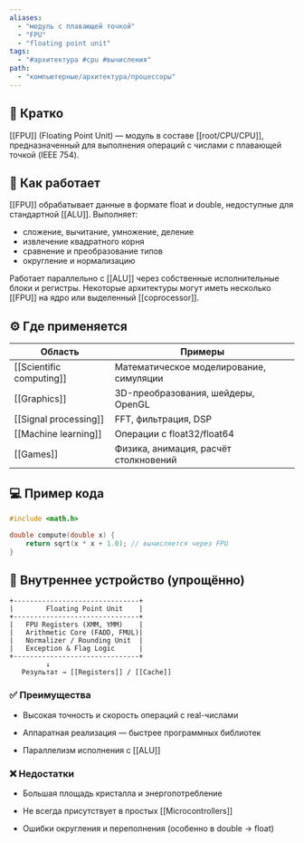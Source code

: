 ```yaml
---
aliases:
  - "модуль с плавающей точкой"
  - "FPU"
  - "floating point unit"
tags:
  - "#архитектура #cpu #вычисления"
path:
  - "компьютерные/архитектура/процессоры"
---
```


## 📌 Кратко  
[[FPU]] (Floating Point Unit) — модуль в составе [[root/CPU/CPU]], предназначенный для выполнения операций с числами с плавающей точкой (IEEE 754).

## 🧠 Как работает  
[[FPU]] обрабатывает данные в формате float и double, недоступные для стандартной [[ALU]]. Выполняет:
- сложение, вычитание, умножение, деление
- извлечение квадратного корня
- сравнение и преобразование типов
- округление и нормализацию

Работает параллельно с [[ALU]] через собственные исполнительные блоки и регистры. Некоторые архитектуры могут иметь несколько [[FPU]] на ядро или выделенный [[coprocessor]].

## ⚙️ Где применяется

| Область            | Примеры                              |
|--------------------|---------------------------------------|
| [[Scientific computing]] | Математическое моделирование, симуляции |
| [[Graphics]]        | 3D-преобразования, шейдеры, OpenGL    |
| [[Signal processing]] | FFT, фильтрация, DSP                 |
| [[Machine learning]] | Операции с float32/float64           |
| [[Games]]           | Физика, анимация, расчёт столкновений|

## 💻 Пример кода

```c
#include <math.h>

double compute(double x) {
    return sqrt(x * x + 1.0); // вычисляется через FPU
}
````

## 📐 Внутреннее устройство (упрощённо)

```
+-------------------------------+
|        Floating Point Unit    |
+-------------------------------+
|   FPU Registers (XMM, YMM)    |
|   Arithmetic Core (FADD, FMUL)|
|   Normalizer / Rounding Unit  |
|   Exception & Flag Logic      |
+-------------------------------+
         ↓
   Результат → [[Registers]] / [[Cache]]
```

### ✅ Преимущества

- Высокая точность и скорость операций с real-числами
    
- Аппаратная реализация — быстрее программных библиотек
    
- Параллелизм исполнения с [[ALU]]
    

### ❌ Недостатки

- Большая площадь кристалла и энергопотребление
    
- Не всегда присутствует в простых [[Microcontrollers]]
    
- Ошибки округления и переполнения (особенно в double → float)